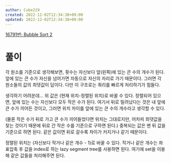 ```yaml
---
author: Cube219
created: 2022-12-02T12:34:38+09:00
updated: 2022-12-02T12:34:38+09:00
---
```


[16791번: Bubble Sort 2](https://www.acmicpc.net/problem/16791)

# 풀이

각 원소를 기준으로 생각해보면, 횟수는 자신보다 앞(왼쪽)에 있는 큰 수의 개수가 된다. 앞에 있는 큰 수가 자신을 넘어가면 자동으로 자신의 자리로 가기 때문이다. 그러면 각 원소들의 값의 최댓값이 답이다. 다만 이 구조로는 쿼리를 빠르게 처리하기가 힘들다.

생각하기 어려운데... 위 값은 (현재 위치-정렬된 위치)로 바꿀 수 있다. 정렬되어 있으면, 앞에 있는 수는 자신보다 모두 작은 수가 된다. 여기서 뒤로 밀려났다는 것은 내 앞에 큰 수가 끼어든 것이고, 그러면 위치 차이를 앞에 있는 큰 수의 개수라고 생각할 수 있다.

(물론 작은 수가 뒤로 가고 큰 수가 끼어들었다면 위치는 그대로지만, 어차피 최댓값을 찾는 것이기 때문에 뒤로 간 작은 수를 기준으로 구하면 된다.) 중복되는 값은 맨 뒤 값을 기준으로 하면 된다. 같은 값이면 뒤로 갈수록 차이가 커지거나 같기 때문이다.

정렬된 위치는 (자신보다 작거나 같은 개수 - 1)로 바꿀 수 있다. 작거나 같은 개수는 좌표압축 후 값을 index로 하는 lazy segment tree를 사용하면 된다. 여기에 set을 이용해 같은 값들을 처리해주면 된다.
